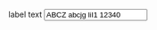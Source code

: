 <div class="au-body">
  <label class="au-label" for="text-input-block">label text</label>
  <input class="au-text-input au-text-input--block" name="text-input-block" id="text-input-block" type="text" value="ABCZ abcjg liI1 12340">
</div>
